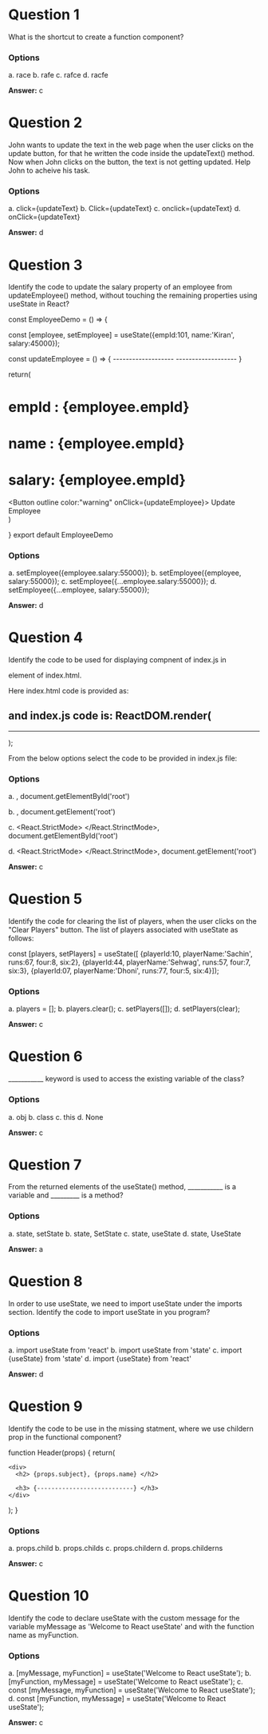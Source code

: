 # Question 1

What is the shortcut to create a function component?

### Options

a. race
b. rafe
c. rafce
d. racfe 

**Answer:** c


# Question 2

John wants to update the text in the web page when the user clicks on the update button, for that he written the code inside the updateText() method. Now when John clicks on the button, the text is not getting updated. Help John to acheive his task.

### Options

a. click={updateText} 
b. Click={updateText}
c. onclick={updateText}
d. onClick={updateText}

**Answer:** d


# Question 3

Identify the code to update the salary property of an employee from updateEmployee() method, without touching the remaining properties using useState in React? 

const EmployeeDemo = () => {

  const [employee, setEmployee] = useState({empId:101, name:'Kiran', salary:45000});

  const updateEmployee = () => {
    -------------------
    -------------------
  }

  return(
    <div>
      <h1>empId : {employee.empId} </h1>
      <h1>name  : {employee.empId} </h1>
      <h1>salary: {employee.empId} </h1>
      <Button outline color:"warning" onClick={updateEmployee}> Update Employee </Button>
    </div>
  )
  
}
export default EmployeeDemo


### Options

a. setEmployee({employee.salary:55000});
b. setEmployee({employee, salary:55000});
c. setEmployee({...employee.salary:55000});
d. setEmployee({...employee, salary:55000});

**Answer:** d


# Question 4

Identify the code to be used for displaying <App /> compnent of index.js in <div> element of index.html. 

Here index.html code is provided as:
<div id="root">
</div>

and index.js code is:
ReactDOM.render(
  ---------
  ---------
);

From the below options select the code to be provided in index.js file:

### Options

a. <App />,
document.getElementById('root')

b. <App />,
document.getElement('root')

c. <React.StrictMode> <App /> </React.StrinctMode>,
document.getElementById('root')

d. <React.StrictMode> <App /> </React.StrinctMode>,
document.getElement('root')

**Answer:** c


# Question 5

Identify the code for clearing the list of players, when the user clicks on the "Clear Players" button. The list of players associated with useState as follows:

const [players, setPlayers] = useState([
  {playerId:10, playerName:'Sachin', runs:67, four:8, six:2},
  {playerId:44, playerName:'Sehwag', runs:57, four:7, six:3},
  {playerId:07, playerName:'Dhoni',  runs:77, four:5, six:4}]);

### Options

a. players = [];
b. players.clear();
c. setPlayers([]);
d. setPlayers(clear);

**Answer:** c


# Question 6

___________ keyword is used to access the existing variable of the class?

### Options

a. obj
b. class
c. this
d. None

**Answer:** c


# Question 7

From the returned elements of the useState() method, ___________ is a variable and _________ is a method?

### Options

a. state, setState
b. state, SetState
c. state, useState
d. state, UseState

**Answer:** a


# Question 8

In order to use useState, we need to import useState under the imports section. Identify the code to import useState in you program?

### Options

a. import useState from 'react'
b. import useState from 'state'
c. import {useState} from 'state'
d. import {useState} from 'react'

**Answer:** d


# Question 9

Identify the code to be use in the missing statment, where we use childern prop in the functional component?

function Header(props) {
  return(

    <div>      
      <h2> {props.subject}, {props.name} </h2>      
      
      <h3> {---------------------------} </h3>      
    </div>
  );
}

### Options

a. props.child
b. props.childs
c. props.childern
d. props.childerns

**Answer:** c


# Question 10

Identify the code to declare useState with the custom message for the variable myMessage as 'Welcome to React useState' and with the function name as myFunction.

### Options

a. [myMessage, myFunction] = useState('Welcome to React useState');
b. [myFunction, myMessage] = useState('Welcome to React useState');
c. const [myMessage, myFunction] = useState('Welcome to React useState');
d. const [myFunction, myMessage] = useState('Welcome to React useState');

**Answer:** c

